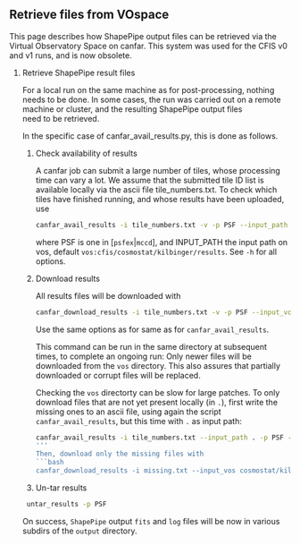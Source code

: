 ## Retrieve files from VOspace

This page describes how ShapePipe output files can be retrieved via the Virtual Observatory Space
on canfar. This system was used for the CFIS v0 and v1 runs, and is now obsolete.

1. Retrieve ShapePipe result files 

   For a local run on the same machine as for post-processing, nothing needs to be done. In some cases, the run was carried out on a remote machine or cluster, and the resulting ShapePipe output files  
  need to be retrieved.

   In the specific case of canfar_avail_results.py, this is done as follows.

   1. Check availability of results  

      A canfar job can submit a large number of tiles, whose processing time can vary a lot. We assume that the submitted tile ID list is available locally via the ascii file tile_numbers.txt. To check 
      which tiles have finished running, and whose results have been uploaded, use 
      ```bash
      canfar_avail_results -i tile_numbers.txt -v -p PSF --input_path INPUT_PATH
      ```
      where PSF is one in [`psfex`|`mccd`], and INPUT_PATH the input path on vos, default `vos:cfis/cosmostat/kilbinger/results`.
      See `-h` for all options.

   2. Download results

      All results files will be downloaded with
      ```bash
      canfar_download_results -i tile_numbers.txt -v -p PSF --input_vos INPUT_VOS
      ```
      Use the same options as for same as for `canfar_avail_results`.
      
      This command can be run in the same directory at subsequent times, to complete an ongoing run: Only newer files will be downloaded
      from the `vos` directory. This also assures that partially downloaded or corrupt files will be replaced.

      Checking the `vos` directorty can be slow for large patches.
      To only download files that are not yet present locally (in `.`), first write the missing ones to an ascii file, using again the
      script `canfar_avail_results`, but this time with `.` as input path:
      ```bash
      canfar_avail_results -i tile_numbers.txt --input_path . -p PSF -v -o missing.txt
      '''
      Then, download only the missing files with
      ```bash
      canfar_download_results -i missing.txt --input_vos cosmostat/kilbinger/results_mccd_oc2 -p mccd -v
      ```

   3. Un-tar results
     ```bash
      untar_results -p PSF
      ```
      On success, `ShapePipe` output `fits` and `log` files will be now in various subdirs of the `output` directory.
